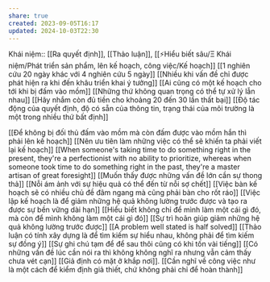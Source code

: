 ```yaml
---
share: true
created: 2023-09-05T16:17
updated: 2024-10-03T22:30
---
```

Khái niệm:: [[Ra quyết định]], [[Thảo luận]], [[⚡Hiểu biết sâu/Ξ Khái niệm/Phát triển sản phẩm, lên kế hoạch, công việc/Kế hoạch]]
[[1 nghiên cứu 20 ngày khác với 4 nghiên cứu 5 ngày]]
[[Nhiều khi vấn đề chỉ được phát hiện ra khi đến khâu triển khai ý tưởng]]
[[Ai cũng có một kế hoạch cho tới khi bị đấm vào mồm]]
[[Những thứ không quan trọng có thể tự xử lý lẫn nhau]]
[[Hãy nhắm còn đủ tiền cho khoảng 20 đến 30 lần thất bại]]
[[Độ tác động của quyết định, độ có sẵn của thông tin, trạng thái của môi trường là một trong nhiều thứ bất định]]

[[Để không bị đối thủ đấm vào mồm mà còn đấm được vào mồm hắn thì phải lên kế hoạch]]
[[Nên ưu tiên làm những việc có thể sẽ khiến ta phải viết lại kế hoạch]]
[[When someone's taking time to do something right in the present, they're a perfectionist with no ability to prioritize, whereas when someone took time to do something right in the past, they're a master artisan of great foresight]]
[[Muốn thấy được những vấn đề lớn cần sự thong thả]]
[[Nỗi ám ảnh với sự hiệu quả có thể đến từ nỗi sợ chết]]
[[Việc bàn kế hoạch sẽ có nhiều chủ đề đâm ngang mà cũng phải bàn cho rốt ráo]] 
[[Việc lập kế hoạch là để giảm những hệ quả không lường trước được và tạo ra được sự bền vững dài hạn]] 
[[Hiểu biết không chỉ để mình làm một cái gì đó, mà còn để mình không làm một cái gì đó]]
[[Sự trì hoãn giúp giảm những hệ quả không lường trước được]]
[[A problem well stated is half solved]]
[[Thảo luận có tính xây dựng là để tìm kiếm sự hiểu nhau, không phải để tìm kiếm sự đồng ý]]
[[Sự ghi chú tạm để để sau thôi cũng có khi tốn vài tiếng]]
[[Có những vấn đề lúc cần nói ra thì không không nghĩ ra nhưng vẫn cảm thấy chưa vét cạn]]
[[Giả định có mặt ở khắp nơi]]. [[Cần nghĩ về công việc như là một cách để kiểm định giả thiết, chứ không phải chỉ để hoàn thành]]